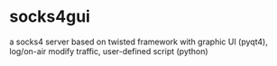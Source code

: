 # socks4gui
a socks4 server based on twisted framework with graphic UI (pyqt4), log/on-air modify traffic, user-defined script (python)
